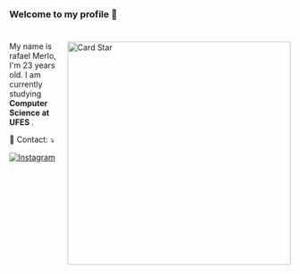 <h3>Welcome to my profile 👋</h3>

#
<a href="https://github.com/rafaelmm16"><img src="https://github-readme-stats.vercel.app/api/top-langs/?username=rafaelmm16&hide=html&layout=compact&theme=dracula" alt="Card Star" align="right" width="400px" min-width="300px"></a>

<p align="left"> 
  My name is rafael Merlo, I'm 23 years old. I am currently studying <strong> Computer Science at UFES </strong>.
</p>

<p align="left">
  📩 Contact: ⤵️
</p>

  <a href="https://www.instagram.com/rafaelmm16">
  <img src="https://img.shields.io/badge/-Instagram-DF0174?style=flat-square&labelColor=DF0174&logo=instagram&logoColor=white&link=https://www.instagram.com/rafaelmm16/" alt="Instagram"/></a>
</p>


<!--
**rafaelmm16/rafaelmm16** is a ✨ _special_ ✨ repository because its `README.md` (this file) appears on your GitHub profile.

Here are some ideas to get you started:

- 🔭 I’m currently working on ...
- 🌱 I’m currently learning ...
- 👯 I’m looking to collaborate on ...
- 🤔 I’m looking for help with ...
- 💬 Ask me about ...
- 📫 How to reach me: ...
- 😄 Pronouns: ...
- ⚡ Fun fact: ...
- 
[![Github Badge](https://img.shields.io/badge/-Github-000?style=flat-square&logo=Github&logoColor=white&link=https://github.com/rafaelmm16)](https://github.com/rafaelmm16)
[![Twitter Badge](https://img.shields.io/badge/-Twitter-1ca0f1?style=flat-square&labelColor=1ca0f1&logo=twitter&logoColor=white&link=https://twitter.com/fagnerpsantos)](https://twitter.com/fagnerpsantos)
[![Youtube Badge](https://img.shields.io/badge/-YouTube-ff0000?style=flat-square&labelColor=ff0000&logo=youtube&logoColor=white&link=https://www.youtube.com/user/TreinaWeb)](https://www.youtube.com/user/TreinaWeb)
-->
